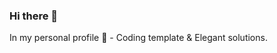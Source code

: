 ### Hi there 👋

In my personal profile 🔭 - Coding template & Elegant solutions.
<!--
In repository "prilavok" - Food tech solutions.
In repository "kiteka-dev" - Project for inspired people and progress solutions.
-->

<!--
**amvardo/amvardo** is a ✨ _special_ ✨ repository because its `README.md` (this file) appears on your GitHub profile.

Here are some ideas to get you started:

- 🔭 I’m currently working on ...
- 🌱 I’m currently learning ...
- 👯 I’m looking to collaborate on ...
- 🤔 I’m looking for help with ...
- 💬 Ask me about ...
- 📫 How to reach me: ...
- 😄 Pronouns: ...
- ⚡ Fun fact: ...
-->
